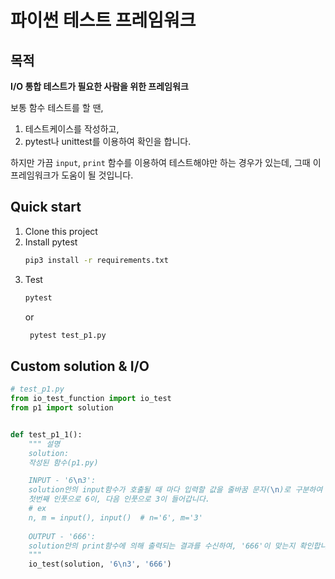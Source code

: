 # 파이썬 테스트 프레임워크
## 목적
**I/O 통합 테스트가 필요한 사람을 위한 프레임워크**

보통 함수 테스트를 할 땐,
1. 테스트케이스를 작성하고,
2. pytest나 unittest를 이용하여 확인을 합니다.

하지만 가끔 `input`, `print` 함수를 이용하여 테스트해야만 하는 경우가 있는데, 그때 이 프레임워크가 도움이 될 것입니다.

## Quick start
1. Clone this project
2. Install pytest
    ```bash
    pip3 install -r requirements.txt
    ```
3. Test
    ```bash
   pytest
    ```
   or
   ```bash
    pytest test_p1.py
   ```

## Custom solution & I/O
```python
# test_p1.py
from io_test_function import io_test
from p1 import solution


def test_p1_1():
    """ 설명
    solution:
    작성된 함수(p1.py)

    INPUT - '6\n3':
    solution안의 input함수가 호출될 때 마다 입력할 값을 줄바꿈 문자(\n)로 구분하여 순서대로 작성합니다. 
    첫번째 인풋으로 6이, 다음 인풋으로 3이 들어갑니다.
    # ex
    n, m = input(), input()  # n='6', m='3'
 
    OUTPUT - '666':
    solution안의 print함수에 의해 출력되는 결과를 수신하여, '666'이 맞는지 확인합니다.
    """
    io_test(solution, '6\n3', '666')
```